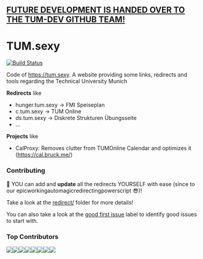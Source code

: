 ## [**FUTURE DEVELOPMENT IS HANDED OVER TO THE TUM-DEV GITHUB TEAM!**](https://github.com/TUM-Dev/TUM.sexy)


TUM.sexy
========

[![Build Status](https://travis-ci.org/mammuth/TUM.sexy.svg?branch=master)](https://travis-ci.org/mammuth/TUM.sexy)

Code of https://tum.sexy. A website providing some links, redirects and tools regarding the Technical University Munich

**Redirects** like
* hunger.tum.sexy → FMI Speiseplan
* c.tum.sexy → TUM Online
* ds.tum.sexy → Diskrete Strukturen Übungsseite
* ...

**Projects** like
* CalProxy: Removes clutter from TUMOnline Calendar and optimizes it (https://cal.bruck.me/)

### Contributing

:construction_worker: YOU can add and **update** all the redirects YOURSELF with ease (since to our epicworkingautomagicredirectingpowerscript :sunglasses:)!

Take a look at the [redirect/](https://github.com/mammuth/TUM.sexy/tree/master/redirect) folder for more details!

You can also take a look at the [good first issue](https://github.com/mammuth/TUM.sexy/issues?q=is%3Aissue+is%3Aopen+label%3A%22good+first+issue%22) label to identify good issues to start with.

### Top Contributors

[![](https://sourcerer.io/fame/mammuth/mammuth/TUM.sexy/images/0)](https://sourcerer.io/fame/mammuth/mammuth/TUM.sexy/links/0)[![](https://sourcerer.io/fame/mammuth/mammuth/TUM.sexy/images/1)](https://sourcerer.io/fame/mammuth/mammuth/TUM.sexy/links/1)[![](https://sourcerer.io/fame/mammuth/mammuth/TUM.sexy/images/2)](https://sourcerer.io/fame/mammuth/mammuth/TUM.sexy/links/2)[![](https://sourcerer.io/fame/mammuth/mammuth/TUM.sexy/images/3)](https://sourcerer.io/fame/mammuth/mammuth/TUM.sexy/links/3)[![](https://sourcerer.io/fame/mammuth/mammuth/TUM.sexy/images/4)](https://sourcerer.io/fame/mammuth/mammuth/TUM.sexy/links/4)[![](https://sourcerer.io/fame/mammuth/mammuth/TUM.sexy/images/5)](https://sourcerer.io/fame/mammuth/mammuth/TUM.sexy/links/5)[![](https://sourcerer.io/fame/mammuth/mammuth/TUM.sexy/images/6)](https://sourcerer.io/fame/mammuth/mammuth/TUM.sexy/links/6)[![](https://sourcerer.io/fame/mammuth/mammuth/TUM.sexy/images/7)](https://sourcerer.io/fame/mammuth/mammuth/TUM.sexy/links/7)
